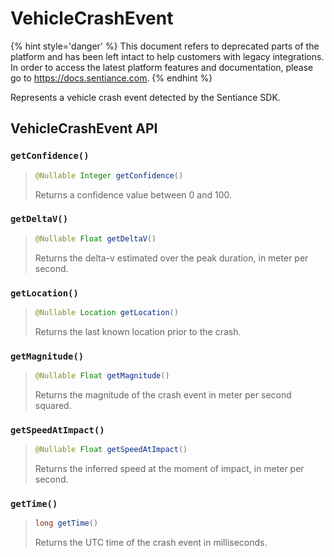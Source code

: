 # VehicleCrashEvent

{% hint style='danger' %} This document refers to deprecated parts of the platform and has been left intact to help customers with legacy integrations. In order to access the latest platform features and documentation, please go to https://docs.sentiance.com. {% endhint %}

Represents a vehicle crash event detected by the Sentiance SDK.

## VehicleCrashEvent API

### `getConfidence()`

> ```java
> @Nullable Integer getConfidence()
> ```
>
> Returns a confidence value between 0 and 100.

### `getDeltaV()`

> ```java
> @Nullable Float getDeltaV()
> ```
>
> Returns the delta-v estimated over the peak duration, in meter per second.

### `getLocation()`

> ```java
> @Nullable Location getLocation()
> ```
>
> Returns the last known location prior to the crash.

### `getMagnitude()`

> ```java
> @Nullable Float getMagnitude()
> ```
>
> Returns the magnitude of the crash event in meter per second squared.

### `getSpeedAtImpact()`

> ```java
> @Nullable Float getSpeedAtImpact()
> ```
>
> Returns the inferred speed at the moment of impact, in meter per second.

### `getTime()`

> ```java
> long getTime()
> ```
>
> Returns the UTC time of the crash event in milliseconds.

